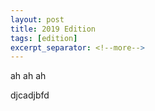 ```yaml
---
layout: post
title: 2019 Edition
tags: [edition]
excerpt_separator: <!--more-->
---
```


ah ah ah

<!--more-->

djcadjbfd
